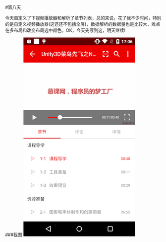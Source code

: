 #第八天

今天自定义了下视频播放器和解析了章节列表，总的来说，花了我不少时间，特别的是自定义视频播放器(这还还不包括全屏)，数据解析的数据量也是比较大，难点在多布局和改变布局选中颜色。OK，今天先写到这，明天继续!

###截图
![](images/eighthday/1.png)